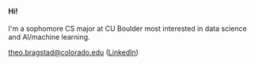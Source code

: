  #### **Hi!**  
 I'm a sophomore CS major at CU Boulder most interested in data science and AI/machine learning.
 
theo.bragstad@colorado.edu ([LinkedIn](https://www.linkedin.com/in/theobragstad))
